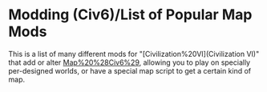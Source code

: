# Modding (Civ6)/List of Popular Map Mods

This is a list of many different mods for "[Civilization%20VI](Civilization VI)" that add or alter [Map%20%28Civ6%29](maps), allowing you to play on specially per-designed worlds, or have a special map script to get a certain kind of map.